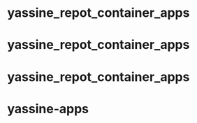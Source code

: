 # yassine_repot_container_apps
# yassine_repot_container_apps
# yassine_repot_container_apps
# yassine-apps

